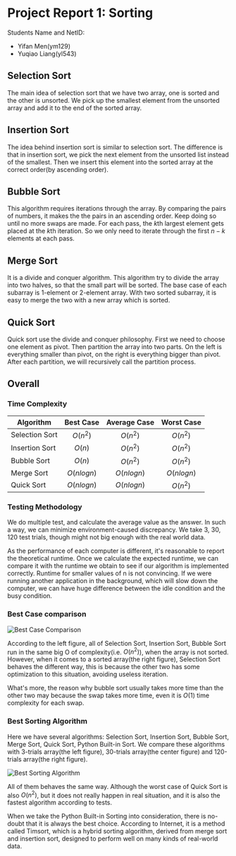 # Project Report 1: Sorting

Students Name and NetID: 

- Yifan Men(ym129)
- Yuqiao Liang(yl543)


## Selection Sort
<!--![](SelectionSort.png)-->

The main idea of selection sort that we have two array, one is sorted and the other is unsorted. We pick up the smallest element from the unsorted array and add it to the end of the sorted array. 


## Insertion Sort
<!--![](InsertionSort.png)-->




The idea behind insertion sort is similar to selection sort. The difference is that in insertion sort, we pick the next element from the unsorted list instead of the smallest. Then we insert this element into the sorted array at the correct order(by ascending order). 


## Bubble Sort
<!--![](BubbleSort.png)-->




This algorithm requires iterations through the array. By comparing the pairs of numbers, it makes the the pairs in an ascending order. Keep doing so until no more swaps are made. For each pass, the $k$th largest element gets placed at the $k$th iteration. So we only need to iterate through the first $n-k$ elements at each pass.

## Merge Sort
<!--![](MergeSort.png)-->



It is a divide and conquer algorithm. This algorithm try to divide the array into two halves, so that the small part will be sorted. The base case of each subarray is 1-element or 2-element array. With two sorted subarray, it is easy to merge the two with a new array which is sorted.

## Quick Sort
<!--![](QuickSort.png)-->


Quick sort use the divide and conquer philosophy. First we need to choose one element as pivot. Then partition the array into two parts. On the left is everything smaller than pivot, on the right is everything bigger than pivot. After each partition, we will recursively call the partition process. 


## Overall

### Time Complexity


| Algorithm | Best Case | Average Case | Worst Case |
| --- | :---: | :---: | :---: |
| Selection Sort | $O(n^2)$ | $O(n^2)$ | $O(n^2)$ |
| Insertion Sort | $O(n)$ | $O(n^2)$ | $O(n^2)$ |
| Bubble Sort | $O(n)$ | $O(n^2)$ | $O(n^2)$ |
| Merge Sort | $O(nlogn)$ | $O(nlogn)$ | $O(nlogn)$ |
| Quick Sort | $O(nlogn)$ |  $O(nlogn)$ | $O(n^2)$ |

### Testing Methodology

We do multiple test, and calculate the average value as the answer. In such a way, we can minimize environment-caused discrepancy. We take 3, 30, 120 test trials, though might not big enough with the real world data.

As the performance of each computer is different, it's reasonable to report the theoretical runtime. Once we calculate the expected runtime, we can compare it with the runtime we obtain to see if our algorithm is implemented correctly. Runtime for smaller values of n is not convincing. If we were running another application in the background, which will slow down the computer, we can have huge difference between the idle condition and the busy condition. 

### Best Case comparison

![Best Case Comparison](https://i.imgur.com/t2GPWXX.png)



According to the left figure, all of Selection Sort, Insertion Sort, Bubble Sort run in the same big O of complexity(i.e. $O(n^2)$), when the array is not sorted. However, when it comes to a sorted array(the right figure), Selection Sort behaves the different way, this is because the other two has some optimization to this situation, avoiding useless iteration. 

What's more, the reason why bubble sort usually takes more time than the other two may because the swap takes more time, even it is $O(1)$ time complexity for each swap.



### Best Sorting Algorithm

Here we have several algorithms: Selection Sort, Insertion Sort, Bubble Sort, Merge Sort, Quick Sort, Python Built-in Sort. We compare these algorithms with 3-trials array(the left figure), 30-trials array(the center figure) and 120-trials array(the right figure).


![Best Sorting Algorithm](https://i.imgur.com/DoBhdp1.png)



All of them behaves the same way. Although the worst case of Quick Sort is also $O(n^2)$, but it does not really happen in real situation, and it is also the fastest algorithm according to tests.

When we take the Python Built-in Sorting into consideration, there is no-doubt that it is always the best choice. According to Internet, it is a method called Timsort, which is a hybrid sorting algorithm, derived from merge sort and insertion sort, designed to perform well on many kinds of real-world data. 


